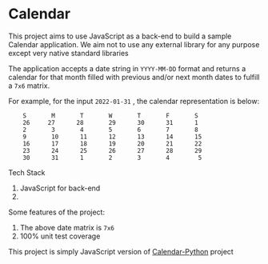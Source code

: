 # Calendar

This project aims to use JavaScript as a back-end to build a sample Calendar application. We aim not to use any external library for any purpose except very native standard libraries

The application accepts a date string in `YYYY-MM-DD` format and returns a calendar for that month filled with previous and/or next month dates to fulfill a `7x6` matrix.

For example, for the input `2022-01-31` , the calendar representation is below:

```
    S       M       T       W       T       F       S
    26     27      28       29      30      31      1
    2       3       4       5       6       7       8
    9       10      11      12      13      14      15
    16      17      18      19      20      21      22
    23      24      25      26      27      28      29
    30      31      1       2       3       4        5
```

Tech Stack

1. JavaScript for back-end
2. 

Some features of the project:

1. The above date matrix is `7x6`
2. 100% unit test coverage

This project is simply JavaScript version of [Calendar-Python](ttps://github.com/ashu-tosh-kumar/Calendar-Python/tree/master) project
